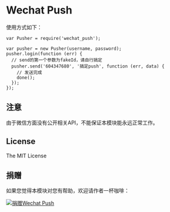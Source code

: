 Wechat Push
=============
使用方式如下：

```
var Pusher = require('wechat_push');

var pusher = new Pusher(username, password);
pusher.login(function (err) {
  // send的第一个参数为fakeId，请自行搞定
  pusher.send('604347680', '搞定push', function (err, data) {
  	// 发送完成
    done();
  });
});
```

## 注意
由于微信方面没有公开相关API，不能保证本模块能永远正常工作。

## License
The MIT License

## 捐赠
如果您觉得本模块对您有帮助，欢迎请作者一杯咖啡：

[![捐赠Wechat Push](https://img.alipay.com/sys/personalprod/style/mc/btn-index.png)](https://me.alipay.com/jacksontian)
